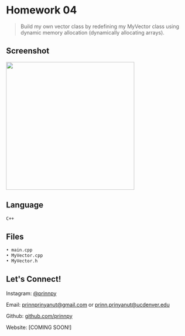 
# Homework 04
> Build my own vector class by redefining my MyVector class 
using dynamic memory allocation (dynamically allocating arrays).

## Screenshot

<img src="https://github.com/prinnpy/data_structure/blob/HW04/datahw4.png" width="350">

## Language
```sh
C++
```

## Files
```sh
• main.cpp 
• MyVector.cpp
• MyVector.h
```

## Let's Connect!

Instagram: [@prinnpy](https://www.instagram.com/prinnpy)

Email: prinnprinyanut@gmail.com or prinn.prinyanut@ucdenver.edu

Github: [github.com/prinnpy](https://github.com/prinnpy)

Website: [COMING SOON!]
